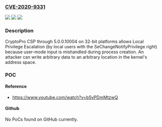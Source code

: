 ### [CVE-2020-9331](https://cve.mitre.org/cgi-bin/cvename.cgi?name=CVE-2020-9331)
![](https://img.shields.io/static/v1?label=Product&message=n%2Fa&color=blue)
![](https://img.shields.io/static/v1?label=Version&message=n%2Fa&color=blue)
![](https://img.shields.io/static/v1?label=Vulnerability&message=n%2Fa&color=brighgreen)

### Description

CryptoPro CSP through 5.0.0.10004 on 32-bit platforms allows Local Privilege Escalation (by local users with the SeChangeNotifyPrivilege right) because user-mode input is mishandled during process creation. An attacker can write arbitrary data to an arbitrary location in the kernel's address space.

### POC

#### Reference
- https://www.youtube.com/watch?v=b5vPDmMtzwQ

#### Github
No PoCs found on GitHub currently.

